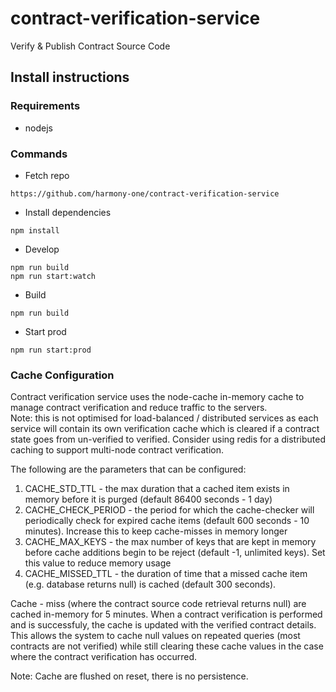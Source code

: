 # contract-verification-service
Verify & Publish Contract Source Code

## Install instructions

### Requirements 

* nodejs 

### Commands

* Fetch repo 

```
https://github.com/harmony-one/contract-verification-service
```

* Install dependencies

```
npm install
```

* Develop

```
npm run build
npm run start:watch
```

* Build

```
npm run build
```

* Start prod

```
npm run start:prod
```

### Cache Configuration
Contract verification service uses the node-cache in-memory cache to manage contract verification and reduce traffic to the servers.  
Note: this is not optimised for load-balanced / distributed services as each service will contain its own verification cache which is cleared if a contract state goes from un-verified to verified. Consider using redis for a distributed caching to support multi-node contract verification.  

The following are the parameters that can be configured:  
1. CACHE_STD_TTL - the max duration that a cached item exists in memory before it is purged (default 86400 seconds - 1 day)
2. CACHE_CHECK_PERIOD - the period for which the cache-checker will periodically check for expired cache items (default 600 seconds - 10 minutes). Increase this to keep cache-misses in memory longer
3. CACHE_MAX_KEYS - the max number of keys that are kept in memory before cache additions begin to be reject (default -1, unlimited keys). Set this value to reduce memory usage  
4. CACHE_MISSED_TTL - the duration of time that a missed cache item (e.g. database returns null) is cached (default 300 seconds). 

Cache - miss (where the contract source code retrieval returns null) are cached in-memory for 5 minutes. When a contract verification is performed and is successfuly, the cache is updated with the verified contract details. This allows the system to cache null values on repeated queries (most contracts are not verified) while still clearing these cache values in the case where the contract verification has occurred.  

Note: Cache are flushed on reset, there is no persistence.

